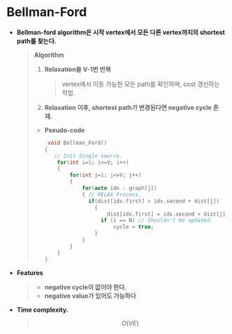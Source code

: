 # Bellman-Ford

- **Bellman-ford algorithm은 시작 vertex에서 모든 다른 vertex까지의 shortest path를 찾는다.**
  
  > **Algorithm**
  >
  > 1. **Relaxation을 V-1번 반복**
  >
  >    > vertex에서 이동 가능한 모든 path를 확인하며, cost 갱신하는 작업.
  >
  > 2. **Relaxation 이후, shortest path가 변경된다면 negative cycle 존재.**
  >
  > * **Pseudo-code**
  >
  >   ```c++
  >    void Bellman_Ford()
  >   {
  >      // Init Single source.
  >       for(int i=1; i<=V; i++)
  >       {
  >           for(int j=1; j<=V; j++)
  >           {
  >               for(auto idx : graph[j])
  >               {	// RELAX Process.	
  >               	if(dist[idx.first] > idx.second + dist[j])
  >                   {
  >                       dist[idx.first] = idx.second + dist[j];
  >   					if (i == N)	// Shouldn't be updated.				
  >   						cycle = true;		
  >                   }
  >               }
  >           }
  >       }
  >   }
  >   ```
  
- **Features**

  > - **negative cycle이 없어야 한다.**
  > - **negative value가 있어도 가능하다**


- **Time complexity.**

  > $$
  > O(VE)
  > $$
  >

